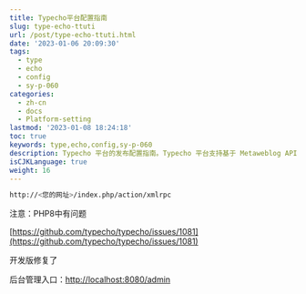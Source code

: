 ```yaml
---
title: Typecho平台配置指南
slug: type-echo-ttuti
url: /post/type-echo-ttuti.html
date: '2023-01-06 20:09:30'
tags:
  - type
  - echo
  - config
  - sy-p-060
categories:
  - zh-cn
  - docs
  - Platform-setting
lastmod: '2023-01-08 18:24:18'
toc: true
keywords: type,echo,config,sy-p-060
description: Typecho 平台的发布配置指南。Typecho 平台支持基于 Metaweblog API 的 xmlrpc 调用。
isCJKLanguage: true
weight: 16
---
```


```bash
http://<您的网址>/index.php/action/xmlrpc

```

注意：PHP8中有问题

[https://github.com/typecho/typecho/issues/1081](https://github.com/typecho/typecho/issues/1081)

开发版修复了

后台管理入口：[http://localhost:8080/admin](http://localhost:8080/admin)

‍
